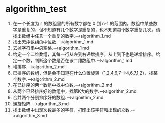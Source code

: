 # algorithm_test
1. 在一个长度为 n 的数组里的所有数字都在 0 到 n-1 的范围内。数组中某些数字是重复的，但不知道有几个数字是重复的，也不知道每个数字重复几次。请找出数组中任意一个重复的数字.-->algorithm_1.md
2. 找出无序数组的中位数.-->algorithm_1.md
3. 去掉字符串中的空格.-->algorithm_1.md
4. 给定一个二维数组，其每一行从左到右递增排序，从上到下也是递增排序。给定一个数，判断这个数是否在该二维数组中.-->algorithm_1.md
5. 堆排序.-->algorithm_2.md
6. 已排序的数组，但是会不知道在什么位置旋转（1,2,4,6,7——>4,6,7,1,2），找某个数字.-->algorithm_2.md
7. 在已排序的两个数组中找中位数.-->algorithm_2.md
8. 从两个已经排序好的数组中，找第K大的数字.-->algorithm_2.md
9. 合并两个分别排序好的数组.-->algorithm_2.md
10. 螺旋矩阵.-->algorithm_3.md
11. 找出数组中出现次数最多的字符，打印出该字符和出现的次数.-->algorithm_3.md